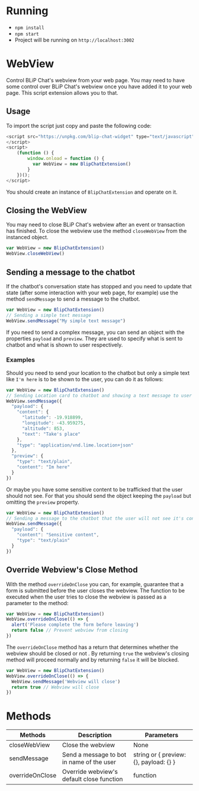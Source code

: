 # Running

* `npm install`
* `npm start`
* Project will be running on `http://localhost:3002`

# WebView
Control BLiP Chat's webview from your web page.
You may need to have some control over BLiP Chat's webview once you have added it to your web page. This script extension allows you to that.

## Usage
To import the script just copy and paste the following code:
```js
<script src="https://unpkg.com/blip-chat-widget" type="text/javascript">
</script>
<script>
    (function () {
        window.onload = function () {
          var WebView = new BlipChatExtension()
        }
    })();
</script>
```
You should create an instance of  `BlipChatExtension` and operate on it.

## Closing the WebView
You may need to close BLiP Chat's webview after an event or transaction has finished. To close the webview use the method `closeWebView` from the instanced object.
```js
var WebView = new BlipChatExtension()
WebView.closeWebView()
```

## Sending a message to the chatbot
If the chatbot's conversation state has stopped and you need to update that state (after some interaction with your web page, for example) use the method `sendMessage` to send a message to the chatbot.
```js
var WebView = new BlipChatExtension()
// Sending a simple text message
WebView.sendMessage("My simple text message")
```

If you need to send a complex message, you can send an object with the properties `payload` and `preview`. They are used to specify what is sent to chatbot and what is shown to user respectively.

### Examples
Should you need to send your location to the chatbot but only a simple text like `I'm here` is to be shown to the user, you can do it as follows:
```js
var WebView = new BlipChatExtension()
// Sending Location card to chatbot and showing a text message to user
WebView.sendMessage({
  "payload": {
    "content": {
      "latitude": -19.918899,
      "longitude": -43.959275,
      "altitude": 853,
      "text": "Take's place"
    },
    "type": "application/vnd.lime.location+json"
  },
  "preview": {
    "type": "text/plain",
    "content": "Im here"
  }
})
```

Or maybe you have some sensitive content to be trafficked that the user should not see. For that you should send the object keeping the `payload` but omitting the `preview` property.
```js
var WebView = new BlipChatExtension()
// Sending a message to the chatbot that the user will not see it's content
WebView.sendMessage({
  "payload": {
    "content": "Sensitive content",
    "type": "text/plain"
  }
})
```
## Override Webview's Close Method
With the method `overrideOnClose` you can, for example, guarantee that a form is submitted before the user closes the webview. The function to be executed when the user tries to close the webview is passed as a parameter to the method:

```js
var WebView = new BlipChatExtension()
WebView.overrideOnClose(() => {
  alert('Please complete the form before leaving')
  return false // Prevent webview from closing
})
```
The `overrideOnClose` method has a return that determines whether the webview should be closed or not . By returning `true` the webview's closing method will proceed normally and by returning `false` it will be blocked.
```js
var WebView = new BlipChatExtension()
WebView.overrideOnClose(() => {
  WebView.sendMessage('Webview will close')
  return true // Webview will close
})
```

# Methods

| Methods           | Description                               | Parameters                             |
| ----------------- | ----------------------------------------- | -------------------------------------- |
| closeWebView      | Close the webview                         | None                                   |
| sendMessage       | Send a message to bot in name of the user | string or { preview: {}, payload: {} } |
| overrideOnClose   | Override webview's default close function | function                               |
